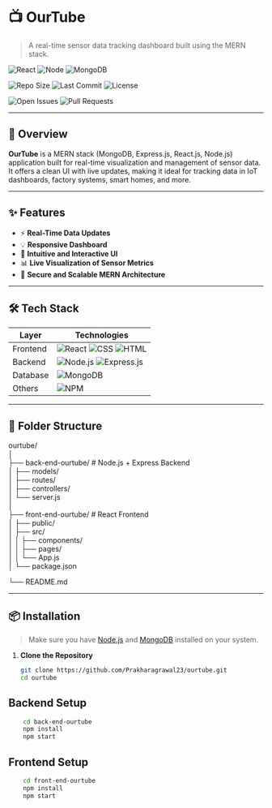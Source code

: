 # 📺 OurTube

> A real-time sensor data tracking dashboard built using the MERN stack.

![React](https://img.shields.io/badge/Frontend-React.js-61DAFB?logo=react&logoColor=white&style=flat-square)
![Node](https://img.shields.io/badge/Backend-Node.js-339933?logo=nodedotjs&logoColor=white&style=flat-square)
![MongoDB](https://img.shields.io/badge/Database-MongoDB-47A248?logo=mongodb&logoColor=white&style=flat-square)



![Repo Size](https://img.shields.io/github/repo-size/Prakharagrawal23/ourtube?style=flat-square)
![Last Commit](https://img.shields.io/github/last-commit/Prakharagrawal23/ourtube?style=flat-square)
![License](https://img.shields.io/github/license/Prakharagrawal23/ourtube?style=flat-square)



![Open Issues](https://img.shields.io/github/issues/Prakharagrawal23/ourtube?style=flat-square)
![Pull Requests](https://img.shields.io/github/issues-pr/Prakharagrawal23/ourtube?style=flat-square)

---

## 🚀 Overview

**OurTube** is a MERN stack (MongoDB, Express.js, React.js, Node.js) application built for real-time visualization and management of sensor data. It offers a clean UI with live updates, making it ideal for tracking data in IoT dashboards, factory systems, smart homes, and more.

---

## ✨ Features

- ⚡ **Real-Time Data Updates**
- 💡 **Responsive Dashboard**
- 🎯 **Intuitive and Interactive UI**
- 📊 **Live Visualization of Sensor Metrics**
- 🔐 **Secure and Scalable MERN Architecture**

---

## 🛠️ Tech Stack

| Layer      | Technologies |
|------------|--------------|
| Frontend   | ![React](https://img.shields.io/badge/-React.js-61DAFB?logo=react&logoColor=white&style=flat) ![CSS](https://img.shields.io/badge/-CSS-1572B6?logo=css3&logoColor=white&style=flat) ![HTML](https://img.shields.io/badge/-HTML-E34F26?logo=html5&logoColor=white&style=flat) |
| Backend    | ![Node.js](https://img.shields.io/badge/-Node.js-339933?logo=nodedotjs&logoColor=white&style=flat) ![Express.js](https://img.shields.io/badge/-Express.js-000000?logo=express&logoColor=white&style=flat) |
| Database   | ![MongoDB](https://img.shields.io/badge/-MongoDB-47A248?logo=mongodb&logoColor=white&style=flat) |
| Others     | ![NPM](https://img.shields.io/badge/-npm-CB3837?logo=npm&logoColor=white&style=flat) |

---

## 📁 Folder Structure

ourtube/                   
│      
├── back-end-ourtube/ # Node.js + Express Backend   
│ ├── models/   
│ ├── routes/    
│ ├── controllers/    
│ └── server.js    
│     
├── front-end-ourtube/ # React Frontend    
│ ├── public/    
│ ├── src/    
│ │ ├── components/    
│ │ ├── pages/    
│ │ └── App.js     
│ └── package.json    
     
└── README.md     



---

## 📦 Installation

> Make sure you have [Node.js](https://nodejs.org/) and [MongoDB](https://www.mongodb.com/) installed on your system.

1. **Clone the Repository**
   ```bash
   git clone https://github.com/Prakharagrawal23/ourtube.git
   cd ourtube

## Backend Setup
```bash
    cd back-end-ourtube
    npm install
    npm start
```
## Frontend Setup
```bash
    cd front-end-ourtube
    npm install
    npm start
```
    
